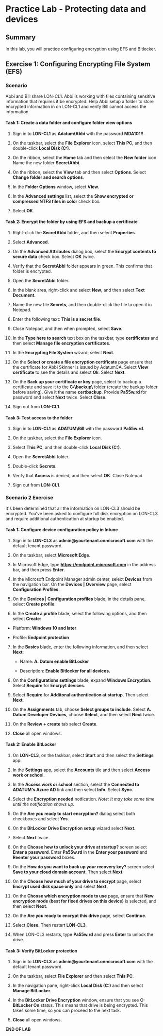 # Practice Lab - Protecting data and devices

## Summary

In this lab, you will practice configuring encryption using EFS and Bitlocker.

## Exercise 1: Configuring Encrypting File System (EFS)

### Scenario

Abbi and Bill share LON-CL1. Abbi is working with files containing sensitive information that requires it be encrypted. Help Abbi setup a folder to store encrypted information in on LON-CL1 and verify Bill cannot access the information. 

#### Task 1: Create a data folder and configure folder view options

1.  Sign in to **LON-CL1** as **Adatum\\Abbi** with the password **MDA101!!**.

2.  On the taskbar, select the **File Explorer** icon, select **This
    PC**, and then double-click **Local Disk (C:)**.

3.  On the ribbon, select the **Home** tab and then select the **New folder** icon. Name the new folder **SecretAbbi**.

4.  On the ribbon, select the **View** tab and then select
    **Options**. Select **Change folder and search options**.
    
5.  In the **Folder Options** window, select **View**.

6.  In the **Advanced settings** list, select the **Show encrypted or compressed
    NTFS files in color** check box.

7.  Select **OK**.

#### Task 2: Encrypt the folder by using EFS and backup a certificate

1.  Right-click the **SecretAbbi** folder, and then select **Properties**.

2.  Select **Advanced**.

3.  On the **Advanced Attributes** dialog box, select the **Encrypt contents to
    secure data** check box. Select **OK** twice.

4.  Verify that the **SecretAbbi** folder appears in green. This confirms that
    folder is encrypted.

5.  Open the **SecretAbbi** folder.

6.  In the blank area, right-click and select **New**, and then
    select **Text Document**.

7.  Name the new file **Secrets**, and then double-click the file to open it in
    Notepad.

8.  Enter the following text: **This is a secret file**.

9.  Close Notepad, and then when prompted, select **Save**.

10. In the **Type here to search** text box on the taskbar, type
    **certificates** and then select **Manage file encryption
    certificates**.

11. In the **Encrypting File System** wizard, select **Next**.

12. On the **Select or create a file encryption certificate** page ensure that
    the certificate for Abbi Skinner is issued by AdatumCA. Select **View
    certificate** to see the details and select **Ok**. Select **Next**.

13. On the **Back up your certificate or key** page, select to backup a
    certificate and save it to the **C:\\backup\\** folder (create the backup
    folder before saving). Give it the name **certbackup**. Provide **Pa55w.rd**
    for password and select **Next** twice. Select **Close**.

14. Sign out from **LON-CL1**.

#### Task 3: Test access to the folder

1.  Sign in to **LON-CL1** as **ADATUM\\Bill** with the password **Pa55w.rd**.

2.  On the taskbar, select the **File Explorer** icon.

3.  Select **This PC**, and then double-click **Local Disk (C:)**.

4.  Open the **SecretAbbi** folder.

5.  Double-click **Secrets**.

6.  Verify that **Access** is denied, and then select **OK**. Close Notepad.

7.  Sign out from **LON-CL1**.


### Scenario 2 Exercise

It's been determined that all the information on LON-CL3 should be encrypted. You've been asked to configure full disk encryption on LON-CL3 and require additional authentication at startup be enabled.

#### Task 1: Configure device configuration policy in Intune

1.  Sign in to **LON-CL3** as **admin\@yourtenant.onmicrosoft.com** with the default tenant password.

2.  On the taskbar, select **Microsoft Edge**.

3.  In Microsoft Edge, type **https://endpoint.microsoft.com** in the address bar, and
    then press **Enter**.

4.  In the Microsoft Endpoint Manager admin center, select **Devices** from the 
    navigation bar. 
    On the **Devices | Overview** page, select **Configuration Profiles**.

5.  On the **Devices | Configuration profiles** blade, in the details
    pane, select **Create profile**.

6.  In the **Create a profile** blade, select the following options, and then select **Create**:

-   Platform: **Windows 10 and later**

-   Profile: **Endpoint protection**

7.  In the **Basics** blade, enter the following information, and then select **Next**:

    -   Name: **A. Datum enable BitLocker**

    -   Description: **Enable Bitlocker for all devices.**

8.  On the **Configurations settings** blade, expand **Windows Encryption**.
    Select **Require** for **Encrpyt devices**.

9.  Select **Require** for **Additonal authentication at startup**. Then select **Next**.

10. On the **Assignments** tab, choose **Select groups to include**.  Select 
    **A. Datum Developer Devices**, choose **Select**, and then select **Next** twice.

11. On the **Review + create** tab select **Create**.

5.  **Close** all open windows.

#### Task 2: Enable BitLocker

1.  On **LON-CL3**, on the taskbar, select **Start** and then select the
    **Settings** app.

2.  In the **Settings** app, select the **Accounts** tile and then select **Access
    work or school**.

3.  In the **Access work or school** section, select the **Connected to ADATUM's Azure AD** link 
    and then select **Info**. Select **Sync**.

4.  Select the **Encryption needed** notfication.
    _Note: It may take some time until the notification shows up._

5.  On the **Are you ready to start encryption?** dialog select both checkboxes and select **Yes**.

6.  On the **BitLocker Drive Encryption setup** wizard select **Next**.

7.  Select **Next** twice.

8.  On the **Choose how to unlock your drive at startup?** screen select **Enter a password**. 
    Enter **Pa55w.rd** in the **Enter your password** and **Reenter your password** boxes.

9.  On the **How do you want to back up your recovery key?** screen select 
    **Save to your cloud domain account**. Then select **Next**.

10. On the **Choose how much of your drive to encrypt** page, select **Encrypt
    used disk space only** and select **Next**.

11. On the **Choose which encryption mode to use** page, ensure that **New
    encryption mode (best for fixed drives on this device)** is selected, and
    then select **Next**.

12. On the **Are you ready to encrypt this drive** page, select **Continue**.

13. Select **Close**. Then restart **LON-CL3**.

14. When LON-CL3 restarts, type **Pa55w.rd** and press **Enter** to unlock the
    drive.

#### Task 3: Verify BitLocker protection

1.  Sign in to **LON-CL3** as **admin\@yourtenant.onmicrosoft.com** with the default tenant password.

2.  On the taskbar, select **File Explorer** and then select **This PC**.

3.  In the navigation pane, right-click **Local Disk (C:)** and then select **Manage
    BitLocker**.

4.  In the **BitLocker Drive Encryption** window, ensure that you see **C: BitLocker
    On** status. This means that drive is being encrypted. This takes
    some time, so you can proceed to the next task.

5.  **Close** all open windows.

**END OF LAB**
